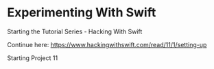 # Experimenting With Swift

Starting the Tutorial Series - Hacking With Swift

Continue here:
https://www.hackingwithswift.com/read/11/1/setting-up

Starting Project 11




